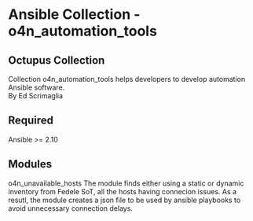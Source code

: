 # Ansible Collection - o4n_automation_tools

## Octupus Collection

Collection o4n_automation_tools helps developers to develop automation Ansible software.  
By Ed Scrimaglia

## Required

Ansible >= 2.10

## Modules

o4n_unavailable_hosts
The module finds either using a static or dynamic inventory from Fedele SoT, all the hosts having connecion issues. As a resutl, the
module creates a json file to be used by ansible playbooks to avoid unnecessary connection delays.
